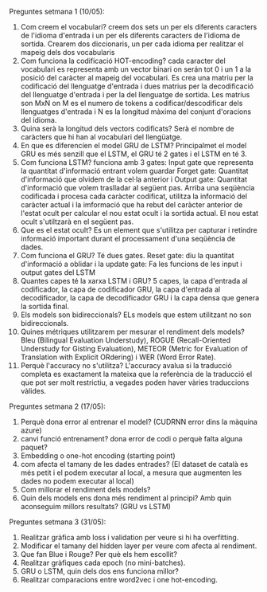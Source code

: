 Preguntes setmana 1 (10/05):
 1) Com creem el vocabulari? creem dos sets un per els diferents caracters de l'idioma d'entrada i un per els diferents caracters de l'idioma de sortida. Crearem dos diccionaris, un per cada idioma per realitzar el mapeig dels dos vocabularis
 2) Com funciona la codificació HOT-encoding? cada caracter del vocabulari es representa amb un vector binari on serán tot 0 i un 1 a la posició del caràcter al mapeig del vocabulari. Es crea una matriu per la codificació del llenguatge d'entrada i dues matrius per la decodificació del llenguatge d'entrada i per la del llenguatge de sortida. Les matrius son MxN on M es el numero de tokens a codificar/descodificar dels llenguatges d'entrada i N es la longitud màxima del conjunt d'oracions del idioma.
 3) Quina serà la longitud dels vectors codificats? Serà el nombre de caràcters que hi han al vocabulari del llengüatge.
 4) En que es diferencíen el model GRU de LSTM? Principalmet el model GRU es més senzill que el LSTM, el GRU té 2 gates i el LSTM en té 3.
 5) Com funciona LSTM? funciona amb 3 gates: Input gate que representa la quantitat d'informació entrant volem guardar Forget gate: Quantitat d'informació que olvidem de la cel·la anterior i Output gate: Quantitat d'informació que volem traslladar al següent pas. Arriba una seqüència codificada i procesa cada caràcter codificat, utilitza la informació del caràcter actual i la imformació que ha rebut del caràcter anterior de l'estat ocult per calcular el nou estat ocult i la sortida actual. El nou estat ocult s'utiltzarà en el següent pas.
 6) Que es el estat ocult? Es un element que s'utilitza per capturar i retindre informació important durant el processament d'una seqüència de dades.
 7) Com funciona el GRU? Té dues gates. Reset gate: diu la quantitat d'informació a oblidar i la update gate: Fa les funcions de les input i output gates del LSTM
 8) Quantes capes té la xarxa LSTM i GRU? 5 capes, la capa d'entrada al codificador, la capa de codificador GRU, la capa d'entrada al decodificador, la capa de decodificador GRU i la capa densa que genera la sortida final.
 9) Els models son bidireccionals? ELs models que estem utilitzant no son bidireccionals.
 10) Quines métriques utilitzarem per mesurar el rendiment dels models? Bleu (Bilingual Evaluation Understudy), ROGUE (Recall-Oriented Understudy for Gisting Evaluation), METEOR (Metric for Evaluation of Translation with Explicit ORdering) i WER (Word Error Rate).
 11) Perquè l'accuracy no s'utilitza? L'accuracy avalua si la traducció completa es exactament la mateixa que la referència de la traducció el que pot ser molt restrictiu, a vegades poden haver vàries traduccions vàlides.

Preguntes setmana 2 (17/05):
  1) Perquè dona error al entrenar el model? (CUDRNN error dins la màquina azure)
  2) canvi funció entrenament? dona error de codi o perquè falta alguna paquet?
  3) Embedding o one-hot encoding (starting point)
  4) com afecta el tamany de les dades entrades? (El dataset de català es més petit i el podem executar al local, a mesura que augmenten les dades no podem executar al local)
  5) Com millorar el rendiment dels models?
  6) Quin dels models ens dona més rendiment al principi? Amb quin aconseguim millors resultats? (GRU vs LSTM)

Preguntes setmana 3 (31/05):
  1) Realitzar gràfica amb loss i validation per veure si hi ha overfitting.
  2) Modificar el tamany del hidden layer per veure com afecta al rendiment.
  3) Que fan Blue i Rouge? Per què els hem escollit?
  4) Realitzar gràfiques cada epoch (no mini-batches).
  5) GRU o LSTM, quin dels dos ens funciona millor?
  6) Realitzar comparacions entre word2vec i one hot-encoding.







